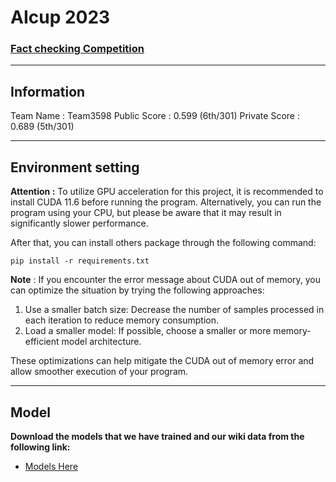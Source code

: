 # AIcup 2023 
### [Fact checking Competition](https://tbrain.trendmicro.com.tw/Competitions/Details/28)

---
## Information

Team Name : Team3598
Public Score : 0.599 (6th/301)
Private Score : 0.689 (5th/301)

---
## Environment setting
**Attention :** To utilize GPU acceleration for this project, it is recommended to install CUDA 11.6 before running the program. Alternatively, you can run the program using your CPU, but please be aware that it may result in significantly slower performance.

After that, you can install others package through the following command:
```
pip install -r requirements.txt
```
**Note** : If you encounter the error message about CUDA out of memory, you can optimize the situation by trying the following approaches:

1. Use a smaller batch size: Decrease the number of samples processed in each iteration to reduce memory consumption.
2. Load a smaller model: If possible, choose a smaller or more memory-efficient model architecture.

These optimizations can help mitigate the CUDA out of memory error and allow smoother execution of your program.

---
## Model
**Download the models that we have trained and our wiki data from the following link:** 

- [Models Here](https://drive.google.com/drive/folders/177mwHq1cz0iujxOYTm1XnlczvIGMoqTF?usp=sharing)
